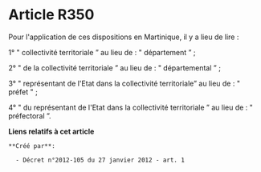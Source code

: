 # Article R350

Pour l'application de ces dispositions en Martinique, il y a lieu de lire :

1° " collectivité territoriale ” au lieu de : " département ” ;

2° " de la collectivité territoriale ” au lieu de : " départemental ” ;

3° " représentant de l'Etat dans la collectivité territoriale” au lieu de : " préfet " ;

4° " du représentant de l'Etat dans la collectivité territoriale ” au lieu de : " préfectoral ”.

**Liens relatifs à cet article**

	**Créé par**:

	  - Décret n°2012-105 du 27 janvier 2012 - art. 1
